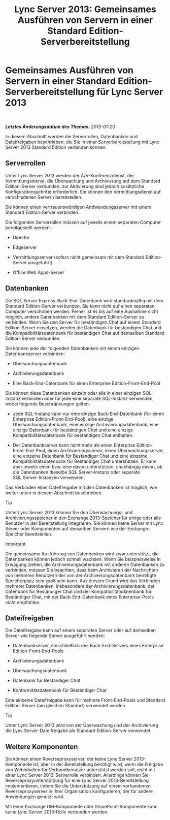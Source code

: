 ﻿---
title: 'Lync Server 2013: Gemeinsames Ausführen von Servern in einer Standard Edition-Serverbereitstellung'
TOCTitle: Gemeinsames Ausführen von Servern in einer Standard Edition-Serverbereitstellung
ms:assetid: 0763ffab-4fd6-463a-8e62-d97876b376d3
ms:mtpsurl: https://technet.microsoft.com/de-de/library/Gg398131(v=OCS.15)
ms:contentKeyID: 49293076
ms.date: 05/19/2016
mtps_version: v=OCS.15
ms.translationtype: HT
---

# Gemeinsames Ausführen von Servern in einer Standard Edition-Serverbereitstellung für Lync Server 2013

 

_**Letztes Änderungsdatum des Themas:** 2013-01-20_

In diesem Abschnitt werden die Serverrollen, Datenbanken und Dateifreigaben beschrieben, die Sie in einer Serverbereitstellung mit Lync Server 2013 Standard Edition verbinden können.

## Serverrollen

Unter Lync Server 2013 werden der A/V-Konferenzdienst, der Vermittlungsdienst, die Überwachung und Archivierung auf dem Standard Edition-Server verbunden, zur Aktivierung sind jedoch zusätzliche Konfigurationsschritte erforderlich. Sie können den Vermittlungsdienst auf verschiedenen Servern bereitstellen.

Sie können einen vertrauenswürdigen Andwendungsserver mit einem Standard Edition-Server verbinden.

Die folgenden Serverrollen müssen auf jeweils einem separaten Computer bereitgestellt werden:

  - Director

  - Edgeserver

  - Vermittlungsserver (sofern nicht gemeinsam mit dem Standard Edition-Server ausgeführt)

  - Office Web Apps-Server

## Datenbanken

Die SQL Server Express-Back-End-Datenbank wird standardmäßig mit dem Standard Edition-Server verbunden. Sie kann nicht auf einen separaten Computer verschoben werden. Ferner ist es bis auf eine Ausnahme nicht möglich, andere Datenbanken mit dem Standard Edition-Server zu verbinden. Wenn Sie den Server für beständigen Chat auf einem Standard Edition-Server einsetzen, werden die Datenbank für beständigen Chat und die Kompatibilitätsdatenbank für beständigen Chat auf demselben Standard Edition-Server verbunden.

Sie können jede der folgenden Datenbanken mit einem einzigen Datenbankserver verbinden:

  - Überwachungsdatenbank

  - Archivierungsdatenbank

  - Eine Back-End-Datenbank für einen Enterprise Edition-Front-End-Pool

Sie können diese Datenbanken einzeln oder alle in einer einzigen SQL-Instanz verbinden oder für jede eine separate SQL-Instanz verwenden, wobei folgende Beschränkungen gelten:

  - Jede SQL-Instanz kann nur eine einzige Back-End-Datenbank (für einen Enterprise Edition-Front-End-Pool), eine einzige Überwachungsdatenbank, eine einzige Archivierungsdatenbank, eine einzige Datenbank für beständigen Chat und eine einzige Kompatibilitätsdatenbank für beständigen Chat enthalten.

  - Der Datenbankserver kann nicht mehr als einen Enterprise Edition-Front-End-Pool, einen Archivierungsserver, einen Überwachungsserver, eine einzelne Datenbank für Beständiger Chat und eine einzelne Kompatibilitätsdatenbank für Beständiger Chat unterstützen. Er kann aber jeweils einen bzw. eine davon unterstützen, unabhängig davon, ob die Datenbanken dieselbe SQL Server-Instanz oder separate SQL Server-Instanzen verwenden.

Das Verbinden einer Dateifreigabe mit den Datenbanken ist möglich, wie weiter unten in diesem Abschnitt beschrieben.


> [!TIP]
> Unter Lync Server 2013 können Sie den Überwachungs- und Archivierungsspeicher in den Exchange 2013-Speicher für einige oder alle Benutzer in der Bereitstellung integrieren. Sie können keine Server mit Lync Server oder Komponenten auf denselben Servern wie der Exchange-Speicher bereitstellen.




> [!IMPORTANT]
> Die gemeinsame Ausführung von Datenbanken wird zwar unterstützt, die Datenbanken können jedoch schnell wachsen. Wenn Sie beispielsweise in Erwägung ziehen, die Archivierungsdatenbank mit anderen Datenbanken zu verbinden, müssen Sie beachten, dass beim Archivieren der Nachrichten von mehreren Benutzern der von der Archivierungsdatenbank benötigte Speicherplatz sehr groß sein kann. Aus diesem Grund wird das Verbinden mehrerer Datenbanken, insbesondere der Archivierungsdatenbank, der Datenbank für Beständiger Chat und der Kompatibilitätsdatenbank für Beständiger Chat, mit der Back-End-Datenbank eines Enterprise-Pools nicht empfohlen.



## Dateifreigaben

Die Dateifreigabe kann auf einem separaten Server oder auf demselben Server wie folgende Server ausgeführt werden:

  - Datenbankserver, einschließlich des Back-End-Servers eines Enterprise Edition-Front-End-Pools

  - Archivierungsdatenbank

  - Überwachungsdatenbank

  - Datenbank für Beständiger Chat

  - Konformitätsdatenbank für Beständiger Chat

Eine einzelne Dateifreigabe kann für mehrere Front-End-Pools und Standard Edition-Server (am gleichen Standort) verwendet werden.


> [!TIP]
> Unter Lync Server 2013 wird von der Überwachung und der Archivierung die Lync Server-Dateifreigabe als Standard Edition-Server verwendet.



## Weitere Komponenten

Sie können einen Reverseproxyserver, der keine Lync Server 2013-Komponente ist, aber in der Bereitstellung benötigt wird, wenn die Freigabe von Webinhalten für Verbundbenutzer unterstützt werden soll, nicht mit einer Lync Server 2013-Serverrolle verbinden. Allerdings können Sie Reverseproxyunterstützung für eine Lync Server 2013-Bereitstellung implementieren, indem Sie die Unterstützung auf einem vorhandenen Reverseproxyserver in Ihrer Organisation konfigurieren, der für andere Anwendungen genutzt wird.

Mit einer Exchange UM-Komponente oder SharePoint-Komponente kann keine Lync Server 2013-Rolle verbunden werden.

